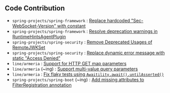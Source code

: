 ## Code Contribution
- `spring-projects/spring-framework` : [Replace hardcoded "Sec-WebSocket-Version" with constant](https://github.com/spring-projects/spring-framework/pull/34319)
- `spring-projects/spring-framework` : [Resolve deprecation warnings in RuntimeHintsAgentPlugin](https://github.com/spring-projects/spring-framework/pull/34390)
- `spring-projects/spring-security` : [Remove Deprecated Usages of RemoteJWKSet](https://github.com/spring-projects/spring-security/pull/16537)
- `spring-projects/spring-security` : [Replace dynamic error message with static "Access Denied"](https://github.com/spring-projects/spring-security/pull/16528)
- `line/armeria` : [Support for HTTP GET map parameters](https://github.com/line/armeria/pull/6072)
- `line/armeria` (~ing) : [Support multi-value query parameters](https://github.com/line/armeria/pull/6118)
- `line/armeria` : [Fix flaky tests using `Awaitility.await().untilAsserted()`](https://github.com/line/armeria/pull/6171)
- `spring-projects/spring-boot` (~ing) : [Add missing attributes to FilterRegistration annotation](https://github.com/spring-projects/spring-boot/pull/45005)




<!--
**kwondh5217/kwondh5217** is a ✨ _special_ ✨ repository because its `README.md` (this file) appears on your GitHub profile.

Here are some ideas to get you started:

- 🔭 I’m currently working on ...
- 🌱 I’m currently learning ...
- 👯 I’m looking to collaborate on ...
- 🤔 I’m looking for help with ...
- 💬 Ask me about ...
- 📫 How to reach me: ...
- 😄 Pronouns: ...
- ⚡ Fun fact: ...
-->
